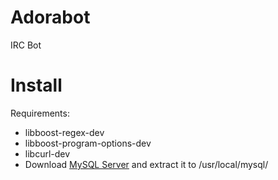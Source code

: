 Adorabot
========

IRC Bot

Install
=======
Requirements:
* libboost-regex-dev
* libboost-program-options-dev
* libcurl-dev
* Download [MySQL Server](http://dev.mysql.com/downloads/mysql/) and extract it to /usr/local/mysql/

